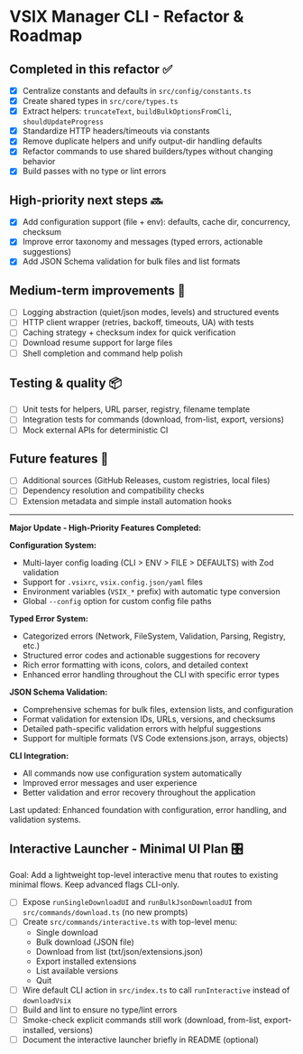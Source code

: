 # VSIX Manager CLI - Refactor & Roadmap

## Completed in this refactor ✅

- [x] Centralize constants and defaults in `src/config/constants.ts`
- [x] Create shared types in `src/core/types.ts`
- [x] Extract helpers: `truncateText`, `buildBulkOptionsFromCli`, `shouldUpdateProgress`
- [x] Standardize HTTP headers/timeouts via constants
- [x] Remove duplicate helpers and unify output-dir handling defaults
- [x] Refactor commands to use shared builders/types without changing behavior
- [x] Build passes with no type or lint errors

## High-priority next steps 🔜

- [x] Add configuration support (file + env): defaults, cache dir, concurrency, checksum
- [x] Improve error taxonomy and messages (typed errors, actionable suggestions)
- [x] Add JSON Schema validation for bulk files and list formats

## Medium-term improvements 🧭

- [ ] Logging abstraction (quiet/json modes, levels) and structured events
- [ ] HTTP client wrapper (retries, backoff, timeouts, UA) with tests
- [ ] Caching strategy + checksum index for quick verification
- [ ] Download resume support for large files
- [ ] Shell completion and command help polish

## Testing & quality 📦

- [ ] Unit tests for helpers, URL parser, registry, filename template
- [ ] Integration tests for commands (download, from-list, export, versions)
- [ ] Mock external APIs for deterministic CI

## Future features 🚀

- [ ] Additional sources (GitHub Releases, custom registries, local files)
- [ ] Dependency resolution and compatibility checks
- [ ] Extension metadata and simple install automation hooks

---

**Major Update - High-Priority Features Completed:**

**Configuration System:**

- Multi-layer config loading (CLI > ENV > FILE > DEFAULTS) with Zod validation
- Support for `.vsixrc`, `vsix.config.json/yaml` files
- Environment variables (`VSIX_*` prefix) with automatic type conversion
- Global `--config` option for custom config file paths

**Typed Error System:**

- Categorized errors (Network, FileSystem, Validation, Parsing, Registry, etc.)
- Structured error codes and actionable suggestions for recovery
- Rich error formatting with icons, colors, and detailed context
- Enhanced error handling throughout the CLI with specific error types

**JSON Schema Validation:**

- Comprehensive schemas for bulk files, extension lists, and configuration
- Format validation for extension IDs, URLs, versions, and checksums
- Detailed path-specific validation errors with helpful suggestions
- Support for multiple formats (VS Code extensions.json, arrays, objects)

**CLI Integration:**

- All commands now use configuration system automatically
- Improved error messages and user experience
- Better validation and error recovery throughout the application

Last updated: Enhanced foundation with configuration, error handling, and validation systems.

## Interactive Launcher - Minimal UI Plan 🎛️

Goal: Add a lightweight top-level interactive menu that routes to existing minimal flows. Keep advanced flags CLI-only.

- [ ] Expose `runSingleDownloadUI` and `runBulkJsonDownloadUI` from `src/commands/download.ts` (no new prompts)
- [ ] Create `src/commands/interactive.ts` with top-level menu:
  - Single download
  - Bulk download (JSON file)
  - Download from list (txt/json/extensions.json)
  - Export installed extensions
  - List available versions
  - Quit
- [ ] Wire default CLI action in `src/index.ts` to call `runInteractive` instead of `downloadVsix`
- [ ] Build and lint to ensure no type/lint errors
- [ ] Smoke-check explicit commands still work (download, from-list, export-installed, versions)
- [ ] Document the interactive launcher briefly in README (optional)
